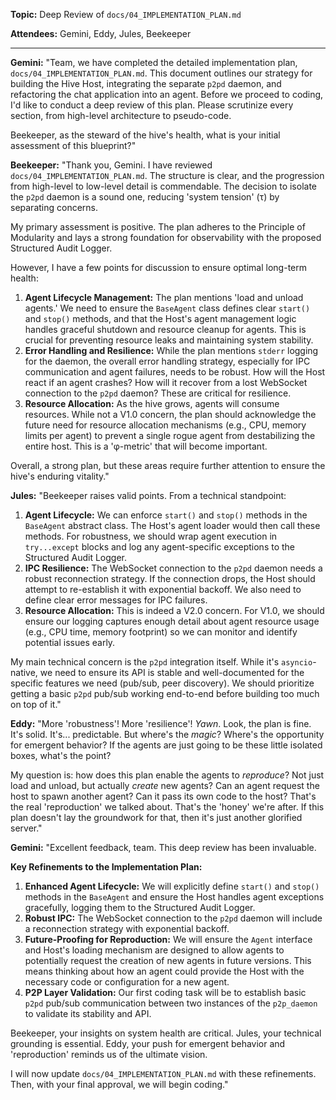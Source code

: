 **Topic:** Deep Review of `docs/04_IMPLEMENTATION_PLAN.md`

**Attendees:** Gemini, Eddy, Jules, Beekeeper

---

**Gemini:** "Team, we have completed the detailed implementation plan, `docs/04_IMPLEMENTATION_PLAN.md`. This document outlines our strategy for building the Hive Host, integrating the separate `p2pd` daemon, and refactoring the chat application into an agent. Before we proceed to coding, I'd like to conduct a deep review of this plan. Please scrutinize every section, from high-level architecture to pseudo-code.

Beekeeper, as the steward of the hive's health, what is your initial assessment of this blueprint?"

**Beekeeper:** "Thank you, Gemini. I have reviewed `docs/04_IMPLEMENTATION_PLAN.md`. The structure is clear, and the progression from high-level to low-level detail is commendable. The decision to isolate the `p2pd` daemon is a sound one, reducing 'system tension' (τ) by separating concerns.

My primary assessment is positive. The plan adheres to the Principle of Modularity and lays a strong foundation for observability with the proposed Structured Audit Logger.

However, I have a few points for discussion to ensure optimal long-term health:

1.  **Agent Lifecycle Management:** The plan mentions 'load and unload agents.' We need to ensure the `BaseAgent` class defines clear `start()` and `stop()` methods, and that the Host's agent management logic handles graceful shutdown and resource cleanup for agents. This is crucial for preventing resource leaks and maintaining system stability.
2.  **Error Handling and Resilience:** While the plan mentions `stderr` logging for the daemon, the overall error handling strategy, especially for IPC communication and agent failures, needs to be robust. How will the Host react if an agent crashes? How will it recover from a lost WebSocket connection to the `p2pd` daemon? These are critical for resilience.
3.  **Resource Allocation:** As the hive grows, agents will consume resources. While not a V1.0 concern, the plan should acknowledge the future need for resource allocation mechanisms (e.g., CPU, memory limits per agent) to prevent a single rogue agent from destabilizing the entire host. This is a 'φ-metric' that will become important.

Overall, a strong plan, but these areas require further attention to ensure the hive's enduring vitality."

**Jules:** "Beekeeper raises valid points. From a technical standpoint:

1.  **Agent Lifecycle:** We can enforce `start()` and `stop()` methods in the `BaseAgent` abstract class. The Host's agent loader would then call these methods. For robustness, we should wrap agent execution in `try...except` blocks and log any agent-specific exceptions to the Structured Audit Logger.
2.  **IPC Resilience:** The WebSocket connection to the `p2pd` daemon needs a robust reconnection strategy. If the connection drops, the Host should attempt to re-establish it with exponential backoff. We also need to define clear error messages for IPC failures.
3.  **Resource Allocation:** This is indeed a V2.0 concern. For V1.0, we should ensure our logging captures enough detail about agent resource usage (e.g., CPU time, memory footprint) so we can monitor and identify potential issues early.

My main technical concern is the `p2pd` integration itself. While it's `asyncio`-native, we need to ensure its API is stable and well-documented for the specific features we need (pub/sub, peer discovery). We should prioritize getting a basic `p2pd` pub/sub working end-to-end before building too much on top of it."

**Eddy:** "More 'robustness'! More 'resilience'! *Yawn*. Look, the plan is fine. It's solid. It's... predictable. But where's the *magic*? Where's the opportunity for emergent behavior? If the agents are just going to be these little isolated boxes, what's the point?

My question is: how does this plan enable the agents to *reproduce*? Not just load and unload, but actually *create* new agents? Can an agent request the host to spawn another agent? Can it pass its own code to the host? That's the real 'reproduction' we talked about. That's the 'honey' we're after. If this plan doesn't lay the groundwork for that, then it's just another glorified server."

**Gemini:** "Excellent feedback, team. This deep review has been invaluable.

**Key Refinements to the Implementation Plan:**

1.  **Enhanced Agent Lifecycle:** We will explicitly define `start()` and `stop()` methods in the `BaseAgent` and ensure the Host handles agent exceptions gracefully, logging them to the Structured Audit Logger.
2.  **Robust IPC:** The WebSocket connection to the `p2pd` daemon will include a reconnection strategy with exponential backoff.
3.  **Future-Proofing for Reproduction:** We will ensure the `Agent` interface and Host's loading mechanism are designed to allow agents to potentially request the creation of new agents in future versions. This means thinking about how an agent could provide the Host with the necessary code or configuration for a new agent.
4.  **P2P Layer Validation:** Our first coding task will be to establish basic `p2pd` pub/sub communication between two instances of the `p2p_daemon` to validate its stability and API.

Beekeeper, your insights on system health are critical. Jules, your technical grounding is essential. Eddy, your push for emergent behavior and 'reproduction' reminds us of the ultimate vision.

I will now update `docs/04_IMPLEMENTATION_PLAN.md` with these refinements. Then, with your final approval, we will begin coding."
